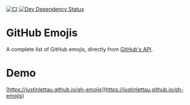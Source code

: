 [![CI](https://github.com/justinlettau/gh-emojis/workflows/CI/badge.svg)](https://github.com/justinlettau/gh-emojis/actions)
[![Dev Dependency Status](https://david-dm.org/justinlettau/gh-emojis/dev-status.svg)](https://david-dm.org/justinlettau/gh-emojis?type=dev)

# GitHub Emojis

A complete list of GitHub emojis, directly from [GitHub's API](https://docs.github.com/en/free-pro-team@latest/rest/reference/emojis).

# Demo

[https://justinlettau.github.io/gh-emojis](https://justinlettau.github.io/gh-emojis)

